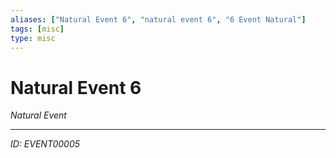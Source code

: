 ```yaml
---
aliases: ["Natural Event 6", "natural event 6", "6 Event Natural"]
tags: [misc]
type: misc
---
```


# Natural Event 6

*Natural Event*

---
*ID: EVENT00005*